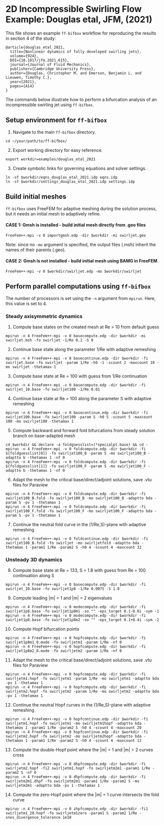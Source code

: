 # 2D Incompressible Swirling Flow Example: Douglas etal, JFM, (2021)
This file shows an example `ff-bifbox` workflow for reproducing the results in section 4 of the study:
```
@article{douglas_etal_2021,
  title={Nonlinear dynamics of fully developed swirling jets},
  volume={924},
  DOI={10.1017/jfm.2021.615},
  journal={Journal of Fluid Mechanics},
  publisher={Cambridge University Press},
  author={Douglas, Christopher M. and Emerson, Benjamin L. and Lieuwen, Timothy C.},
  year={2021},
  pages={A14}
}
```
The commands below illustrate how to perform a bifurcation analysis of an incompressible swirling jet using `ff-bifbox`.

## Setup environment for `ff-bifbox`
1. Navigate to the main `ff-bifbox` directory.
```
cd ~/your/path/to/ff-bifbox/
```
2. Export working directory for easy reference.
```
export workdir=examples/douglas_etal_2021
```
3. Create symbolic links for governing equations and solver settings.
```
ln -sf $workdir/eqns_douglas_etal_2021.idp eqns.idp
ln -sf $workdir/settings_douglas_etal_2021.idp settings.idp
```

## Build initial meshes
`ff-bifbox` uses FreeFEM for adaptive meshing during the solution process, but it needs an initial mesh to adaptively refine.
#### CASE 1: Gmsh is installed - build initial mesh directly from .geo files
```
FreeFem++-mpi -v 0 importgmsh.edp -dir $workdir -mi swirljet.geo
```
Note: since no `-mo` argument is specified, the output files (.msh) inherit the names of their parents (.geo).
#### CASE 2: Gmsh is not installed - build initial mesh using BAMG in FreeFEM
```
FreeFem++-mpi -v 0 $workdir/swirljet.edp -mo $workdir/swirljet
```

## Perform parallel computations using `ff-bifbox`
The number of processors is set using the `-n` argument from `mpirun`. Here, this value is set to 4.
### Steady axisymmetric dynamics
1. Compute base states on the created mesh at Re = 10 from default guess
```
mpirun -n 4 FreeFem++-mpi -v 0 basecompute.edp -dir $workdir -mi swirljet.msh -fo swirljet -1/Re 0.1 -S 0
```

2. Continue base state along the parameter 1/Re with adaptive remeshing
```
mpirun -n 4 FreeFem++-mpi -v 0 basecontinue.edp -dir $workdir -fi swirljet.base -fo swirljet -param 1/Re -h0 -1 -scount 2 -maxcount 10 -mo swirljet -thetamax 1
```

3. Compute base state at Re = 100 with guess from 1/Re continuation
```
mpirun -n 4 FreeFem++-mpi -v 0 basecompute.edp -dir $workdir -fi swirljet_10.base -fo swirljet100 -1/Re 0.01
```

4. Continue base state at Re = 100 along the parameter S with adaptive remeshing
```
mpirun -n 4 FreeFem++-mpi -v 0 basecontinue.edp -dir $workdir -fi swirljet100.base -fo swirljet100 -param S -h0 5 -scount 5 -maxcount 100 -mo swirljet100 -thetamax 1
```

5. Compute backward and forward fold bifurcations from steady solution branch on base-adapted mesh
```
cd $workdir && declare -a foldguesslist=(*specialpt.base) && cd -
mpirun -n 4 FreeFem++-mpi -v 0 foldcompute.edp -dir $workdir -fi ${foldguesslist[0]} -fo swirljet100_B -param S -mo swirljet100_B -adaptto b -thetamax 1 -nf 0
mpirun -n 4 FreeFem++-mpi -v 0 foldcompute.edp -dir $workdir -fi ${foldguesslist[1]} -fo swirljet100_F -param S -mo swirljet100_F -adaptto b -thetamax 1 -nf 0
```

6. Adapt the mesh to the critical base/direct/adjoint solutions, save .vtu files for Paraview
```
mpirun -n 4 FreeFem++-mpi -v 0 foldcompute.edp -dir $workdir -fi swirljet100_B.fold -fo swirljet100_B -mo swirljet100_B -adaptto bda -param S -pv 1 -thetamax 1
mpirun -n 4 FreeFem++-mpi -v 0 foldcompute.edp -dir $workdir -fi swirljet100_F.fold -fo swirljet100_F -mo swirljet100_F -adaptto bda -param S -pv 1 -thetamax 1
```

7. Continue the neutral fold curve in the (1/Re,S)-plane with adaptive remeshing
```
mpirun -n 4 FreeFem++-mpi -v 0 foldcontinue.edp -dir $workdir -fi swirljet100_B.fold -fo swirljet -mo swirljetfold -adaptto bda -thetamax 1 -param1 1/Re -param2 S -h0 4 -scount 4 -maxcount 32
```

### Unsteady 3D dynamics
8. Compute base state at Re = 133, S = 1.8 with guess from Re = 100 continuation along S
```
mpirun -n 4 FreeFem++-mpi -v 0 basecompute.edp -dir $workdir -fi swirljet_10.base -fo swirljet1p8 -1/Re 0.0075 -S 1.8
```

9. Compute leading |m| = 1 and |m| = 2 eigenvalues
```
mpirun -n 4 FreeFem++-mpi -v 0 modecompute.edp -dir $workdir -fi swirljet1p8.base -fo swirljet1p8m1 -so "" -eps_target 0.1-0.8i -sym -1
mpirun -n 4 FreeFem++-mpi -v 0 modecompute.edp -dir $workdir -fi swirljet1p8.base -fo swirljet1p8m2 -so "" -eps_target 0.1+0.4i -sym -2
```

10. Compute Hopf bifurcation points
```
mpirun -n 4 FreeFem++-mpi -v 0 hopfcompute.edp -dir $workdir -fi swirljet1p8m1_0.mode -fo swirljetm1 -param 1/Re -nf 0
mpirun -n 4 FreeFem++-mpi -v 0 hopfcompute.edp -dir $workdir -fi swirljet1p8m2_0.mode -fo swirljetm2 -param 1/Re -nf 0
```

11. Adapt the mesh to the critical base/direct/adjoint solutions, save .vtu files for Paraview
```
mpirun -n 4 FreeFem++-mpi -v 0 hopfcompute.edp -dir $workdir -fi swirljetm1.hopf -fo swirljetm1 -param 1/Re -mo swirljetm1 -adaptto bda -pv 1 -thetamax 1
mpirun -n 4 FreeFem++-mpi -v 0 hopfcompute.edp -dir $workdir -fi swirljetm2.hopf -fo swirljetm2 -param 1/Re -mo swirljetm2 -adaptto bda -pv 1 -thetamax 1
```

12. Continue the neutral Hopf curves in the (1/Re,S)-plane with adaptive remeshing
```
mpirun -n 4 FreeFem++-mpi -v 0 hopfcontinue.edp -dir $workdir -fi swirljetm1.hopf -fo swirljetm1 -mo swirljetm1hopf -adaptto bda -thetamax 1 -param1 1/Re -param2 S -h0 4 -scount 4 -maxcount 20
mpirun -n 4 FreeFem++-mpi -v 0 hopfcontinue.edp -dir $workdir -fi swirljetm2.hopf -fo swirljetm2 -mo swirljetm2hopf -adaptto bda -thetamax 1 -param1 1/Re -param2 S -h0 4 -scount 4 -maxcount 12
```

13. Compute the double-Hopf point where the |m| = 1 and |m| = 2 curves cross
```
mpirun -n 4 FreeFem++-mpi -v 0 dhpfcompute.edp -dir $workdir -fi swirljetm2.hopf -fi2 swirljetm1.hopf -fo swirljetm2m1 -param1 1/Re -param2 S -nf 0
mpirun -n 4 FreeFem++-mpi -v 0 dhpfcompute.edp -dir $workdir -fi swirljetm2m1.dhpf -fo swirljetm2m1 -param1 1/Re -param2 S -mo swirljetm2m1 -adaptto bda -pv 1 -thetamax 1
```

14. Compute the zero-Hopf point where the |m| = 1 curve intersects the fold curve
```
mpirun -n 4 FreeFem++-mpi -v 0 zhpfcompute.edp -dir $workdir -fi1 swirljetm1_20.hopf -fo swirljetm1zero -param1 S -param2 1/Re -snes_divergence_tolerance 1e10
```
